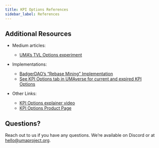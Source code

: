 ```yaml
---
title: KPI Options References
sidebar_label: References
---
```


## Additional Resources 

- Medium articles: 
    - [UMA’s TVL Options experiment](https://medium.com/uma-project/uma-kpi-options-and-airdrop-bae86be16ce4)
 
- Implementations:
    - [BadgerDAO’s “Rebase Mining” Implementation](https://medium.com/uma-project/badgerdaos-rebase-mining-kicks-off-now-using-uma-s-kpi-options-cd75f71dc1fa)
    - [See KPI Options tab in UMAverse for current and expired KPI Options](https://umaverse.vercel.app)

- Other Links:
    - [KPI Options explainer video](https://www.youtube.com/watch?v=U1xNkCbuiPA&amp%3Bfeature=youtu.be)
    - [KPI Options Product Page](https://umaproject.org/kpi-options.html)

## Questions?

Reach out to us if you have any questions. We’re available on Discord or at hello@umaproject.org. 